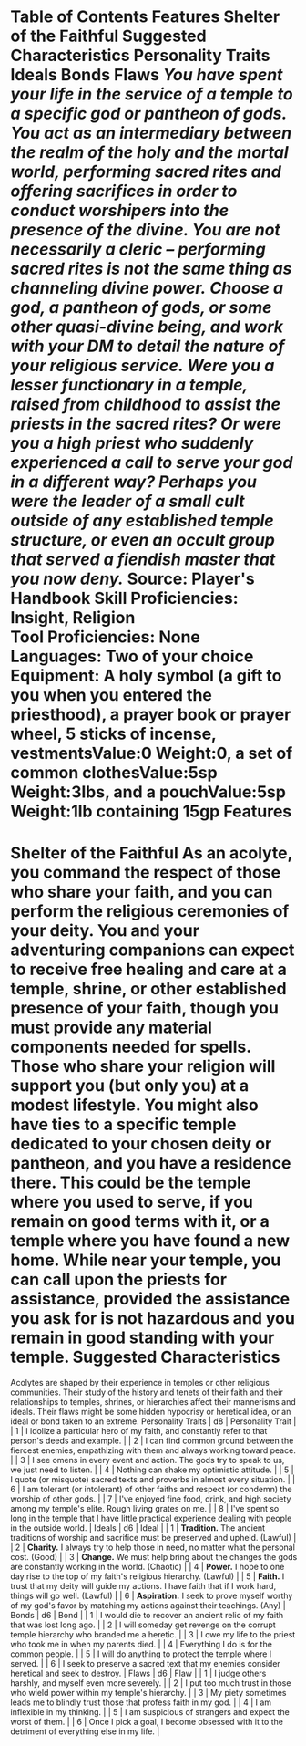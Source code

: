 Table of Contents
Features
Shelter of the Faithful
Suggested Characteristics
Personality Traits
Ideals
Bonds
Flaws
***You have spent your life in the service of a temple to a specific god or pantheon of gods. You act as an intermediary between the realm of the holy and the mortal world, performing sacred rites and offering sacrifices in order to conduct worshipers into the presence of the divine. You are not necessarily a cleric – performing sacred rites is not the same thing as channeling divine power.***
***Choose a god, a pantheon of gods, or some other quasi-divine being, and work with your DM to detail the nature of your religious service. Were you a lesser functionary in a temple, raised from childhood to assist the priests in the sacred rites? Or were you a high priest who suddenly experienced a call to serve your god in a different way? Perhaps you were the leader of a small cult outside of any established temple structure, or even an occult group that served a fiendish master that you now deny.***
Source: Player's Handbook
**Skill Proficiencies:** Insight, Religion  
**Tool Proficiencies:** None  
**Languages:** Two of your choice  
**Equipment:** A holy symbol (a gift to you when you entered the priesthood), a prayer book or prayer wheel, 5 sticks of incense, vestmentsValue:0 Weight:0, a set of common clothesValue:5sp Weight:3lbs, and a pouchValue:5sp Weight:1lb containing 15gp
Features
========
Shelter of the Faithful
As an acolyte, you command the respect of those who share your faith, and you can perform the religious ceremonies of your deity. You and your adventuring companions can expect to receive free healing and care at a temple, shrine, or other established presence of your faith, though you must provide any material components needed for spells. Those who share your religion will support you (but only you) at a modest lifestyle.
You might also have ties to a specific temple dedicated to your chosen deity or pantheon, and you have a residence there. This could be the temple where you used to serve, if you remain on good terms with it, or a temple where you have found a new home. While near your temple, you can call upon the priests for assistance, provided the assistance you ask for is not hazardous and you remain in good standing with your temple.
Suggested Characteristics
=========================
Acolytes are shaped by their experience in temples or other religious communities. Their study of the history and tenets of their faith and their relationships to temples, shrines, or hierarchies affect their mannerisms and ideals. Their flaws might be some hidden hypocrisy or heretical idea, or an ideal or bond taken to an extreme.
Personality Traits
| d8 | Personality Trait |
| 1 | I idolize a particular hero of my faith, and constantly refer to that person's deeds and example. |
| 2 | I can find common ground between the fiercest enemies, empathizing with them and always working toward peace. |
| 3 | I see omens in every event and action. The gods try to speak to us, we just need to listen. |
| 4 | Nothing can shake my optimistic attitude. |
| 5 | I quote (or misquote) sacred texts and proverbs in almost every situation. |
| 6 | I am tolerant (or intolerant) of other faiths and respect (or condemn) the worship of other gods. |
| 7 | I've enjoyed fine food, drink, and high society among my temple's elite. Rough living grates on me. |
| 8 | I've spent so long in the temple that I have little practical experience dealing with people in the outside world. |
Ideals
| d6 | Ideal |
| 1 | **Tradition.** The ancient traditions of worship and sacrifice must be preserved and upheld. (Lawful) |
| 2 | **Charity.** I always try to help those in need, no matter what the personal cost. (Good) |
| 3 | **Change.** We must help bring about the changes the gods are constantly working in the world. (Chaotic) |
| 4 | **Power.** I hope to one day rise to the top of my faith's religious hierarchy. (Lawful) |
| 5 | **Faith.** I trust that my deity will guide my actions. I have faith that if I work hard, things will go well. (Lawful) |
| 6 | **Aspiration.** I seek to prove myself worthy of my god's favor by matching my actions against their teachings. (Any) |
Bonds
| d6 | Bond |
| 1 | I would die to recover an ancient relic of my faith that was lost long ago. |
| 2 | I will someday get revenge on the corrupt temple hierarchy who branded me a heretic. |
| 3 | I owe my life to the priest who took me in when my parents died. |
| 4 | Everything I do is for the common people. |
| 5 | I will do anything to protect the temple where I served. |
| 6 | I seek to preserve a sacred text that my enemies consider heretical and seek to destroy. |
Flaws
| d6 | Flaw |
| 1 | I judge others harshly, and myself even more severely. |
| 2 | I put too much trust in those who wield power within my temple's hierarchy. |
| 3 | My piety sometimes leads me to blindly trust those that profess faith in my god. |
| 4 | I am inflexible in my thinking. |
| 5 | I am suspicious of strangers and expect the worst of them. |
| 6 | Once I pick a goal, I become obsessed with it to the detriment of everything else in my life. |